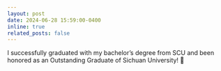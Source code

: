 ```yaml
---
layout: post
date: 2024-06-28 15:59:00-0400
inline: true
related_posts: false
---
```


I successfully graduated with my bachelor’s degree from SCU and been honored as an Outstanding Graduate of Sichuan University! 🎉